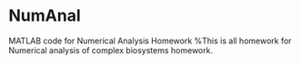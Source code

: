 # NumAnal
MATLAB code for Numerical Analysis Homework 
%This is all homework for Numerical analysis of complex biosystems homework. 
